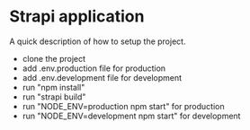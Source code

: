 # Strapi application

A quick description of how to setup the project.

- clone the project
- add .env.production file for production
- add .env.development file for development
- run "npm install"
- run "strapi build"
- run "NODE_ENV=production npm start" for production
- run "NODE_ENV=development npm start" for development